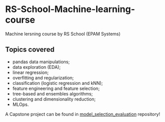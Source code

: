 # RS-School-Machine-learning-course
Machine lersning course by RS School (EPAM Systems)

## Topics covered
* pandas data manipulations;
* data exploration (EDA);
* linear regression;
* overfitting and regularization;
* classification (logistic regression and kNN);
* feature engineering and feature selection;
* tree-based and ensembles algorithms;
* clustering and dimensionality reduction;
* MLOps.

A Capstone project can be found in [model_selection_evaluation](https://github.com/VictoriaLebedeva/model_selection_evaluation) repository! 
